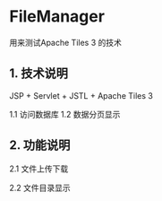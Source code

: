 FileManager
========

用来测试Apache Tiles 3 的技术


## 1. 技术说明

   JSP + Servlet + JSTL + Apache Tiles 3
   
   1.1  访问数据库
   1.2  数据分页显示
   
## 2. 功能说明

  2.1 文件上传下载
  
  2.2 文件目录显示
  
